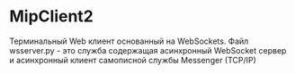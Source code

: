 # MipClient2
Терминальный Web клиент основанный на WebSockets. Файл wsserver.py - это служба содержащая асинхронный  WebSocket сервер и асинхронный клиент самописной службы Messenger (TCP/IP)
